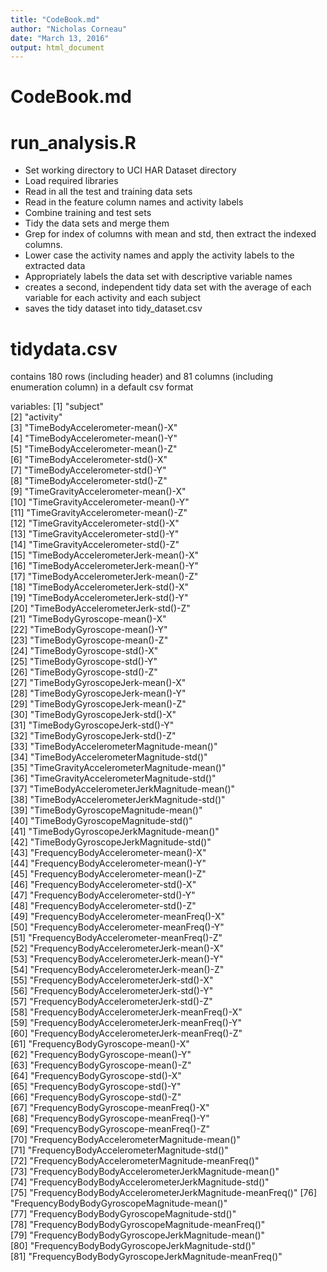 ```yaml
---
title: "CodeBook.md"
author: "Nicholas Corneau"
date: "March 13, 2016"
output: html_document
---
```


# CodeBook.md

# run_analysis.R 

* Set working directory to UCI HAR Dataset directory
* Load required libraries
* Read in all the test and training data sets
* Read in the feature column names and activity labels
* Combine training and test sets
* Tidy the data sets and merge them
* Grep for index of columns with mean and std, then extract the indexed columns.
* Lower case the activity names and apply the activity labels to the extracted data
* Appropriately labels the data set with descriptive variable names
* creates a second, independent tidy data set with the average of each variable for each activity and each subject
* saves the tidy dataset into tidy_dataset.csv

# tidydata.csv
contains 180 rows (including header) and 81 columns (including enumeration column) in a default csv format

variables:
 [1] "subject"                                               
 [2] "activity"                                              
 [3] "TimeBodyAccelerometer-mean()-X"                        
 [4] "TimeBodyAccelerometer-mean()-Y"                        
 [5] "TimeBodyAccelerometer-mean()-Z"                        
 [6] "TimeBodyAccelerometer-std()-X"                         
 [7] "TimeBodyAccelerometer-std()-Y"                         
 [8] "TimeBodyAccelerometer-std()-Z"                         
 [9] "TimeGravityAccelerometer-mean()-X"                     
[10] "TimeGravityAccelerometer-mean()-Y"                     
[11] "TimeGravityAccelerometer-mean()-Z"                     
[12] "TimeGravityAccelerometer-std()-X"                      
[13] "TimeGravityAccelerometer-std()-Y"                      
[14] "TimeGravityAccelerometer-std()-Z"                      
[15] "TimeBodyAccelerometerJerk-mean()-X"                    
[16] "TimeBodyAccelerometerJerk-mean()-Y"                    
[17] "TimeBodyAccelerometerJerk-mean()-Z"                    
[18] "TimeBodyAccelerometerJerk-std()-X"                     
[19] "TimeBodyAccelerometerJerk-std()-Y"                     
[20] "TimeBodyAccelerometerJerk-std()-Z"                     
[21] "TimeBodyGyroscope-mean()-X"                            
[22] "TimeBodyGyroscope-mean()-Y"                            
[23] "TimeBodyGyroscope-mean()-Z"                            
[24] "TimeBodyGyroscope-std()-X"                             
[25] "TimeBodyGyroscope-std()-Y"                             
[26] "TimeBodyGyroscope-std()-Z"                             
[27] "TimeBodyGyroscopeJerk-mean()-X"                        
[28] "TimeBodyGyroscopeJerk-mean()-Y"                        
[29] "TimeBodyGyroscopeJerk-mean()-Z"                        
[30] "TimeBodyGyroscopeJerk-std()-X"                         
[31] "TimeBodyGyroscopeJerk-std()-Y"                         
[32] "TimeBodyGyroscopeJerk-std()-Z"                         
[33] "TimeBodyAccelerometerMagnitude-mean()"                 
[34] "TimeBodyAccelerometerMagnitude-std()"                  
[35] "TimeGravityAccelerometerMagnitude-mean()"              
[36] "TimeGravityAccelerometerMagnitude-std()"               
[37] "TimeBodyAccelerometerJerkMagnitude-mean()"             
[38] "TimeBodyAccelerometerJerkMagnitude-std()"              
[39] "TimeBodyGyroscopeMagnitude-mean()"                     
[40] "TimeBodyGyroscopeMagnitude-std()"                      
[41] "TimeBodyGyroscopeJerkMagnitude-mean()"                 
[42] "TimeBodyGyroscopeJerkMagnitude-std()"                  
[43] "FrequencyBodyAccelerometer-mean()-X"                   
[44] "FrequencyBodyAccelerometer-mean()-Y"                   
[45] "FrequencyBodyAccelerometer-mean()-Z"                   
[46] "FrequencyBodyAccelerometer-std()-X"                    
[47] "FrequencyBodyAccelerometer-std()-Y"                    
[48] "FrequencyBodyAccelerometer-std()-Z"                    
[49] "FrequencyBodyAccelerometer-meanFreq()-X"               
[50] "FrequencyBodyAccelerometer-meanFreq()-Y"               
[51] "FrequencyBodyAccelerometer-meanFreq()-Z"               
[52] "FrequencyBodyAccelerometerJerk-mean()-X"               
[53] "FrequencyBodyAccelerometerJerk-mean()-Y"               
[54] "FrequencyBodyAccelerometerJerk-mean()-Z"               
[55] "FrequencyBodyAccelerometerJerk-std()-X"                
[56] "FrequencyBodyAccelerometerJerk-std()-Y"                
[57] "FrequencyBodyAccelerometerJerk-std()-Z"                
[58] "FrequencyBodyAccelerometerJerk-meanFreq()-X"           
[59] "FrequencyBodyAccelerometerJerk-meanFreq()-Y"           
[60] "FrequencyBodyAccelerometerJerk-meanFreq()-Z"           
[61] "FrequencyBodyGyroscope-mean()-X"                       
[62] "FrequencyBodyGyroscope-mean()-Y"                       
[63] "FrequencyBodyGyroscope-mean()-Z"                       
[64] "FrequencyBodyGyroscope-std()-X"                        
[65] "FrequencyBodyGyroscope-std()-Y"                        
[66] "FrequencyBodyGyroscope-std()-Z"                        
[67] "FrequencyBodyGyroscope-meanFreq()-X"                   
[68] "FrequencyBodyGyroscope-meanFreq()-Y"                   
[69] "FrequencyBodyGyroscope-meanFreq()-Z"                   
[70] "FrequencyBodyAccelerometerMagnitude-mean()"            
[71] "FrequencyBodyAccelerometerMagnitude-std()"             
[72] "FrequencyBodyAccelerometerMagnitude-meanFreq()"        
[73] "FrequencyBodyBodyAccelerometerJerkMagnitude-mean()"    
[74] "FrequencyBodyBodyAccelerometerJerkMagnitude-std()"     
[75] "FrequencyBodyBodyAccelerometerJerkMagnitude-meanFreq()"
[76] "FrequencyBodyBodyGyroscopeMagnitude-mean()"            
[77] "FrequencyBodyBodyGyroscopeMagnitude-std()"             
[78] "FrequencyBodyBodyGyroscopeMagnitude-meanFreq()"        
[79] "FrequencyBodyBodyGyroscopeJerkMagnitude-mean()"        
[80] "FrequencyBodyBodyGyroscopeJerkMagnitude-std()"         
[81] "FrequencyBodyBodyGyroscopeJerkMagnitude-meanFreq()"   
